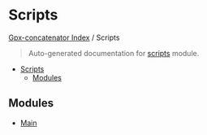 # Scripts

[Gpx-concatenator Index](../README.md#gpx-concatenator-index) /
Scripts

> Auto-generated documentation for [scripts](../../scripts/__init__.py) module.

- [Scripts](#scripts)
  - [Modules](#modules)

## Modules

- [Main](./main.md)
